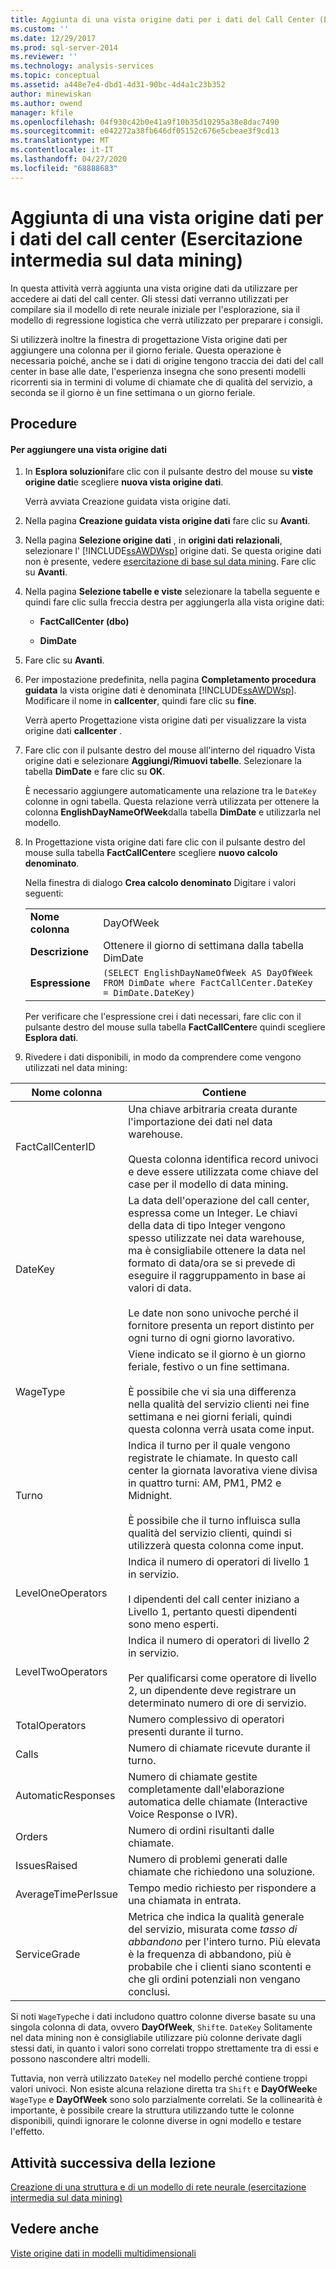 ```yaml
---
title: Aggiunta di una vista origine dati per i dati del Call Center (Esercitazione intermedia sul data mining) | Microsoft Docs
ms.custom: ''
ms.date: 12/29/2017
ms.prod: sql-server-2014
ms.reviewer: ''
ms.technology: analysis-services
ms.topic: conceptual
ms.assetid: a448e7e4-dbd1-4d31-90bc-4d4a1c23b352
author: minewiskan
ms.author: owend
manager: kfile
ms.openlocfilehash: 04f930c42b0e41a9f10b35d10295a38e8dac7490
ms.sourcegitcommit: e042272a38fb646df05152c676e5cbeae3f9cd13
ms.translationtype: MT
ms.contentlocale: it-IT
ms.lasthandoff: 04/27/2020
ms.locfileid: "68888683"
---
```

# <a name="adding-a-data-source-view-for-call-center-data-intermediate-data-mining-tutorial"></a>Aggiunta di una vista origine dati per i dati del call center (Esercitazione intermedia sul data mining)
  In questa attività verrà aggiunta una vista origine dati da utilizzare per accedere ai dati del call center. Gli stessi dati verranno utilizzati per compilare sia il modello di rete neurale iniziale per l'esplorazione, sia il modello di regressione logistica che verrà utilizzato per preparare i consigli.  
  
 Si utilizzerà inoltre la finestra di progettazione Vista origine dati per aggiungere una colonna per il giorno feriale. Questa operazione è necessaria poiché, anche se i dati di origine tengono traccia dei dati del call center in base alle date, l'esperienza insegna che sono presenti modelli ricorrenti sia in termini di volume di chiamate che di qualità del servizio, a seconda se il giorno è un fine settimana o un giorno feriale.  
  
## <a name="procedures"></a>Procedure  
  
#### <a name="to-add-a-data-source-view"></a>Per aggiungere una vista origine dati  
  
1.  In **Esplora soluzioni**fare clic con il pulsante destro del mouse su **viste origine dati**e scegliere **nuova vista origine dati**.  
  
     Verrà avviata Creazione guidata vista origine dati.  
  
2.  Nella pagina **Creazione guidata vista origine dati** fare clic su **Avanti**.  
  
3.  Nella pagina **Selezione origine dati** , in **origini dati relazionali**, selezionare l' [!INCLUDE[ssAWDWsp](../includes/ssawdwsp-md.md)] origine dati. Se questa origine dati non è presente, vedere [esercitazione di base sul data mining](../../2014/tutorials/basic-data-mining-tutorial.md). Fare clic su **Avanti**.  
  
4.  Nella pagina **Selezione tabelle e viste** selezionare la tabella seguente e quindi fare clic sulla freccia destra per aggiungerla alla vista origine dati:  
  
    -   **FactCallCenter (dbo)**  
  
    -   **DimDate**  
  
5.  Fare clic su **Avanti**.  
  
6.  Per impostazione predefinita, nella pagina **Completamento procedura guidata** la vista origine dati è denominata [!INCLUDE[ssAWDWsp](../includes/ssawdwsp-md.md)]. Modificare il nome in **callcenter**, quindi fare clic su **fine**.  
  
     Verrà aperto Progettazione vista origine dati per visualizzare la vista origine dati **callcenter** .  
  
7.  Fare clic con il pulsante destro del mouse all'interno del riquadro Vista origine dati e selezionare **Aggiungi/Rimuovi tabelle**. Selezionare la tabella **DimDate** e fare clic su **OK**.  
  
     È necessario aggiungere automaticamente una relazione tra le `DateKey` colonne in ogni tabella. Questa relazione verrà utilizzata per ottenere la colonna **EnglishDayNameOfWeek**dalla tabella **DimDate** e utilizzarla nel modello.  
  
8.  In Progettazione vista origine dati fare clic con il pulsante destro del mouse sulla tabella **FactCallCenter**e scegliere **nuovo calcolo denominato**.  
  
     Nella finestra di dialogo **Crea calcolo denominato** Digitare i valori seguenti:  
  
    |||  
    |-|-|  
    |**Nome colonna**|DayOfWeek|  
    |**Descrizione**|Ottenere il giorno di settimana dalla tabella DimDate|  
    |**Espressione**|`(SELECT EnglishDayNameOfWeek AS DayOfWeek FROM DimDate where FactCallCenter.DateKey = DimDate.DateKey)`|  
  
     Per verificare che l'espressione crei i dati necessari, fare clic con il pulsante destro del mouse sulla tabella **FactCallCenter**e quindi scegliere **Esplora dati**.  
  
9. Rivedere i dati disponibili, in modo da comprendere come vengono utilizzati nel data mining:  
  
|Nome colonna|Contiene|  
|-----------------|--------------|  
|FactCallCenterID|Una chiave arbitraria creata durante l'importazione dei dati nel data warehouse.<br /><br /> Questa colonna identifica record univoci e deve essere utilizzata come chiave del case per il modello di data mining.|  
|DateKey|La data dell'operazione del call center, espressa come un Integer. Le chiavi della data di tipo Integer vengono spesso utilizzate nei data warehouse, ma è consigliabile ottenere la data nel formato di data/ora se si prevede di eseguire il raggruppamento in base ai valori di data.<br /><br /> Le date non sono univoche perché il fornitore presenta un report distinto per ogni turno di ogni giorno lavorativo.|  
|WageType|Viene indicato se il giorno è un giorno feriale, festivo o un fine settimana.<br /><br /> È possibile che vi sia una differenza nella qualità del servizio clienti nei fine settimana e nei giorni feriali, quindi questa colonna verrà usata come input.|  
|Turno|Indica il turno per il quale vengono registrate le chiamate. In questo call center la giornata lavorativa viene divisa in quattro turni: AM, PM1, PM2 e Midnight.<br /><br /> È possibile che il turno influisca sulla qualità del servizio clienti, quindi si utilizzerà questa colonna come input.|  
|LevelOneOperators|Indica il numero di operatori di livello 1 in servizio.<br /><br /> I dipendenti del call center iniziano a Livello 1, pertanto questi dipendenti sono meno esperti.|  
|LevelTwoOperators|Indica il numero di operatori di livello 2 in servizio.<br /><br /> Per qualificarsi come operatore di livello 2, un dipendente deve registrare un determinato numero di ore di servizio.|  
|TotalOperators|Numero complessivo di operatori presenti durante il turno.|  
|Calls|Numero di chiamate ricevute durante il turno.|  
|AutomaticResponses|Numero di chiamate gestite completamente dall'elaborazione automatica delle chiamate (Interactive Voice Response o IVR).|  
|Orders|Numero di ordini risultanti dalle chiamate.|  
|IssuesRaised|Numero di problemi generati dalle chiamate che richiedono una soluzione.|  
|AverageTimePerIssue|Tempo medio richiesto per rispondere a una chiamata in entrata.|  
|ServiceGrade|Metrica che indica la qualità generale del servizio, misurata come *tasso di abbandono* per l'intero turno. Più elevata è la frequenza di abbandono, più è probabile che i clienti siano scontenti e che gli ordini potenziali non vengano conclusi.|  
  
 Si noti `WageType`che i dati includono quattro colonne diverse basate su una singola colonna di data, ovvero **DayOfWeek**, `Shift`e. `DateKey` Solitamente nel data mining non è consigliabile utilizzare più colonne derivate dagli stessi dati, in quanto i valori sono correlati troppo strettamente tra di essi e possono nascondere altri modelli.  
  
 Tuttavia, non verrà utilizzato `DateKey` nel modello perché contiene troppi valori univoci. Non esiste alcuna relazione diretta tra `Shift` e **DayOfWeek**e `WageType` e **DayOfWeek** sono solo parzialmente correlati. Se la collinearità è importante, è possibile creare la struttura utilizzando tutte le colonne disponibili, quindi ignorare le colonne diverse in ogni modello e testare l'effetto.  
  
## <a name="next-task-in-lesson"></a>Attività successiva della lezione  
 [Creazione di una struttura e di un modello di rete neurale &#40;esercitazione intermedia sul data mining&#41;](../../2014/tutorials/creating-a-neural-network-structure-and-model-intermediate-data-mining-tutorial.md)  
  
## <a name="see-also"></a>Vedere anche  
 [Viste origine dati in modelli multidimensionali](https://docs.microsoft.com/analysis-services/multidimensional-models/data-source-views-in-multidimensional-models)  
  
  

